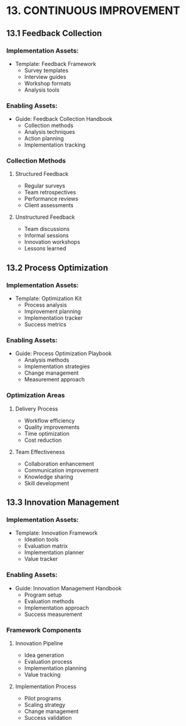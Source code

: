 # 13. CONTINUOUS IMPROVEMENT

## 13.1 Feedback Collection

### Implementation Assets:
* Template: Feedback Framework
  - Survey templates
  - Interview guides
  - Workshop formats
  - Analysis tools

### Enabling Assets:
* Guide: Feedback Collection Handbook
  - Collection methods
  - Analysis techniques
  - Action planning
  - Implementation tracking

### Collection Methods
1. Structured Feedback
   - Regular surveys
   - Team retrospectives
   - Performance reviews
   - Client assessments

2. Unstructured Feedback
   - Team discussions
   - Informal sessions
   - Innovation workshops
   - Lessons learned

## 13.2 Process Optimization

### Implementation Assets:
* Template: Optimization Kit
  - Process analysis
  - Improvement planning
  - Implementation tracker
  - Success metrics

### Enabling Assets:
* Guide: Process Optimization Playbook
  - Analysis methods
  - Implementation strategies
  - Change management
  - Measurement approach

### Optimization Areas
1. Delivery Process
   - Workflow efficiency
   - Quality improvements
   - Time optimization
   - Cost reduction

2. Team Effectiveness
   - Collaboration enhancement
   - Communication improvement
   - Knowledge sharing
   - Skill development

## 13.3 Innovation Management

### Implementation Assets:
* Template: Innovation Framework
  - Ideation tools
  - Evaluation matrix
  - Implementation planner
  - Value tracker

### Enabling Assets:
* Guide: Innovation Management Handbook
  - Program setup
  - Evaluation methods
  - Implementation approach
  - Success measurement

### Framework Components
1. Innovation Pipeline
   - Idea generation
   - Evaluation process
   - Implementation planning
   - Value tracking

2. Implementation Process
   - Pilot programs
   - Scaling strategy
   - Change management
   - Success validation